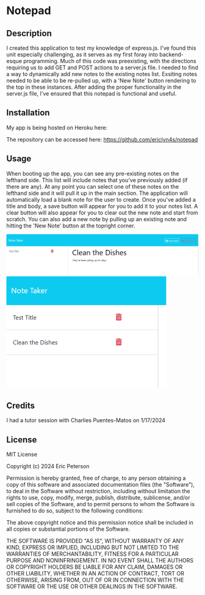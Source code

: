 # Notepad

## Description

I created this application to test my knowledge of express.js. I've found this unit especially challenging, as it serves as my first foray into backend-esque programming. Much of this code was preexisting, with the directions requiring us to add GET and POST actions to a server.js file. I needed to find a way to dynamically add new notes to the existing notes list. Exsiting notes needed to be able to be re-pulled up, with a 'New Note' button rendering to the top in these instances. After adding the proper functionality in the server.js file, I've ensured that this notepad is functional and useful.

## Installation

My app is being hosted on Heroku here:

The repository can be accessed here:
https://github.com/ericlyn4s/notepad

## Usage

When booting up the app, you can see any pre-existing notes on the lefthand side. This list will include notes that you've previously added (if there are any). At any point you can select one of these notes on the lefthand side and it will pull it up in the main section. The application will automatically load a blank note for the user to create. Once you've added a title and body, a save button will appear for you to add it to your notes list. A clear button will also appear for you to clear out the new note and start from scratch. You can also add a new note by pulling up an existing note and hitting the 'New Note' button at the topright corner.

![landing page of this application, user creates a new note title and body](assets/images/Landing_page.png)
![new note is added to the lefthand column](assets/images/New_note.png)

## Credits

I had a tutor session with Charlies Puentes-Matos on 1/17/2024

## License

MIT License

Copyright (c) 2024 Eric Peterson

Permission is hereby granted, free of charge, to any person obtaining a copy
of this software and associated documentation files (the "Software"), to deal
in the Software without restriction, including without limitation the rights
to use, copy, modify, merge, publish, distribute, sublicense, and/or sell
copies of the Software, and to permit persons to whom the Software is
furnished to do so, subject to the following conditions:

The above copyright notice and this permission notice shall be included in all
copies or substantial portions of the Software.

THE SOFTWARE IS PROVIDED "AS IS", WITHOUT WARRANTY OF ANY KIND, EXPRESS OR
IMPLIED, INCLUDING BUT NOT LIMITED TO THE WARRANTIES OF MERCHANTABILITY,
FITNESS FOR A PARTICULAR PURPOSE AND NONINFRINGEMENT. IN NO EVENT SHALL THE
AUTHORS OR COPYRIGHT HOLDERS BE LIABLE FOR ANY CLAIM, DAMAGES OR OTHER
LIABILITY, WHETHER IN AN ACTION OF CONTRACT, TORT OR OTHERWISE, ARISING FROM,
OUT OF OR IN CONNECTION WITH THE SOFTWARE OR THE USE OR OTHER DEALINGS IN THE
SOFTWARE.
